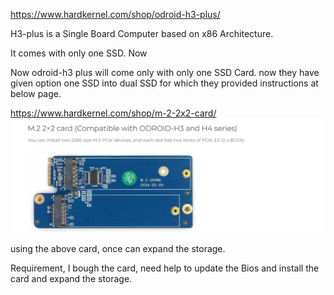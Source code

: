 https://www.hardkernel.com/shop/odroid-h3-plus/

H3-plus is a Single Board Computer based on x86 Architecture.

It comes with only one SSD. Now  

Now odroid-h3 plus will come only with only one SSD Card. now they have given option one SSD into dual SSD for which they provided instructions at below page.

https://www.hardkernel.com/shop/m-2-2x2-card/
![alt text](M-2-Card.png)

using the above card, once can expand the storage. 

Requirement, I bough the card, need help to update the Bios and install the card and expand the storage.

